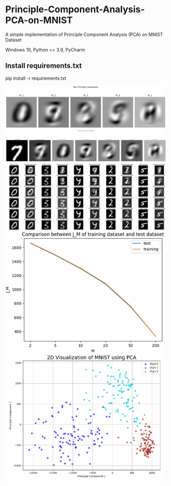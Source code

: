 # Principle-Component-Analysis-PCA-on-MNIST
A simple implementation of Principle Component Analysis (PCA) on MNIST Dataset

Windows 10, Python == 3.9, PyCharm
## Install requirements.txt
pip install -r requirements.txt

![plot](./results/1.png)
![plot](./results/2.png)
![plot](./results/3.png)
![plot](./results/6.png)
![plot](./results/7.png)